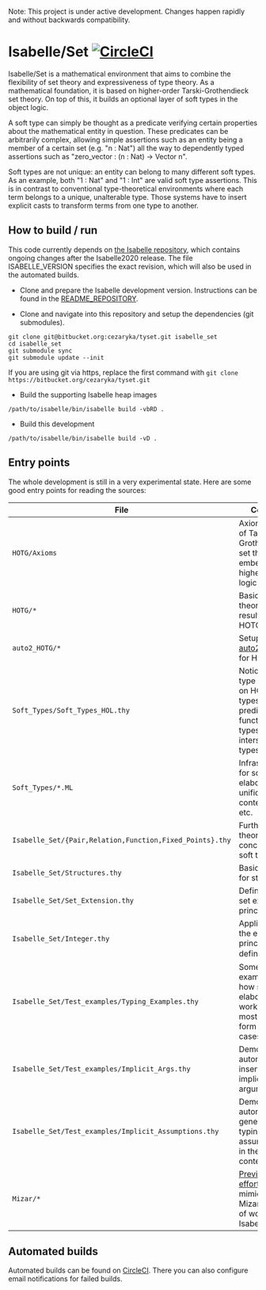 Note: This project is under active development. Changes happen rapidly and without backwards compatibility.

# Isabelle/Set [![CircleCI](https://circleci.com/bb/cezaryka/tyset.svg?style=svg&circle-token=2fc0576de43f1f1852e8500afc862e43da2ee1e5)](https://circleci.com/bb/cezaryka/tyset)

Isabelle/Set is a mathematical environment that aims to combine the flexibility of set theory and expressiveness of type theory.
As a mathematical foundation, it is based on higher-order Tarski-Grothendieck set theory.
On top of this, it builds an optional layer of soft types in the object logic.

A soft type can simply be thought as a predicate verifying certain properties about the mathematical entity in question.
These predicates can be arbitrarily complex, allowing simple assertions such as an entity being a member of a certain set (e.g. "n : Nat")
all the way to dependently typed assertions such as "zero\_vector : (n : Nat) -> Vector n".

Soft types are not unique: an entity can belong to many different soft types.
As an example, both "1 : Nat" and "1 : Int" are valid soft type assertions.
This is in contrast to conventional type-theoretical environments where each term belongs to a unique, unalterable type.
Those systems have to insert explicit casts to transform terms from one type to another.

## How to build / run

This code currently depends on [the Isabelle repository](https://isabelle.in.tum.de/repos/isabelle),
which contains ongoing changes after the Isabelle2020 release.
The file ISABELLE_VERSION specifies the exact revision, which
will also be used in the automated builds.

* Clone and prepare the Isabelle development version.
Instructions can be found in the [README_REPOSITORY](https://isabelle.in.tum.de/repos/isabelle/file/tip/README_REPOSITORY).

* Clone and navigate into this repository and setup the dependencies (git submodules).

```
git clone git@bitbucket.org:cezaryka/tyset.git isabelle_set
cd isabelle_set
git submodule sync
git submodule update --init
```
If you are using git via https, replace the first command with `git clone https://bitbucket.org/cezaryka/tyset.git` 

* Build the supporting Isabelle heap images
```
/path/to/isabelle/bin/isabelle build -vbRD .
```
* Build this development
```
/path/to/isabelle/bin/isabelle build -vD .
```

## Entry points

The whole development is still in a very experimental state.
Here are some good entry points for reading the sources:

File | Content 
-----|--------
`HOTG/Axioms` | Axiomatisation of Tarski-Grothendieck set theory embedded in higher-order logic (HOTG).
`HOTG/*` | Basic set-theoretic results using HOTG.
`auto2_HOTG/*` | Setup of the [auto2](https://github.com/bzhan/auto2) prover for HOTG.
`Soft_Types/Soft_Types_HOL.thy` | Notion of soft type (based on HOL), types as predicates, function types, intersection types, etc.
`Soft_Types/*.ML` | Infrastructure for soft types: elaboration, unification, context data, etc.
`Isabelle_Set/{Pair,Relation,Function,Fixed_Points}.thy` | Further set-theoretic concepts with soft types
`Isabelle_Set/Structures.thy` | Basic syntax for structures
`Isabelle_Set/Set_Extension.thy` | Definitional set extension principle
`Isabelle_Set/Integer.thy` | Application of the extension principle to define ℤ ⊇ ℕ
`Isabelle_Set/Test_examples/Typing_Examples.thy` | Some examples of how soft type elaboration works, but mostly in the form of test cases.
`Isabelle_Set/Test_examples/Implicit_Args.thy` | Demonstrates automatic insertion of implicit arguments
`Isabelle_Set/Test_examples/Implicit_Assumptions.thy` | Demonstrates automatic generation of typing assumptions in the proof context.
`Mizar/*` | [Previous efforts](https://link.springer.com/content/pdf/10.1007/s10817-018-9479-z.pdf) in mimicking Mizar's style of working in Isabelle/HOL.

## Automated builds

Automated builds can be found on [CircleCI](https://circleci.com/bb/cezaryka/tyset).
There you can also configure email notifications for failed builds.

